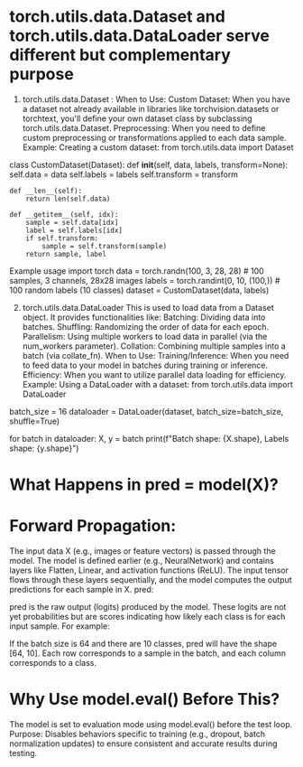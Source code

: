 # torch.utils.data.Dataset and torch.utils.data.DataLoader serve different but complementary purpose
1. torch.utils.data.Dataset :
When to Use:
  Custom Dataset: When you have a dataset not already available in libraries like torchvision.datasets or torchtext, you'll define your own dataset class by           subclassing torch.utils.data.Dataset.
  Preprocessing: When you need to define custom preprocessing or transformations applied to each data sample.
Example:
Creating a custom dataset:
from torch.utils.data import Dataset

class CustomDataset(Dataset):
    def __init__(self, data, labels, transform=None):
        self.data = data
        self.labels = labels
        self.transform = transform

    def __len__(self):
        return len(self.data)

    def __getitem__(self, idx):
        sample = self.data[idx]
        label = self.labels[idx]
        if self.transform:
            sample = self.transform(sample)
        return sample, label
Example usage
import torch
data = torch.randn(100, 3, 28, 28)  # 100 samples, 3 channels, 28x28 images
labels = torch.randint(0, 10, (100,))  # 100 random labels (10 classes)
dataset = CustomDataset(data, labels)



2. torch.utils.data.DataLoader
This is used to load data from a Dataset object. It provides functionalities like:
   Batching: Dividing data into batches.
  Shuffling: Randomizing the order of data for each epoch.
  Parallelism: Using multiple workers to load data in parallel (via the num_workers parameter).
  Collation: Combining multiple samples into a batch (via collate_fn).
When to Use:
  Training/Inference: When you need to feed data to your model in batches during training or inference.
  Efficiency: When you want to utilize parallel data loading for efficiency.
Example:
Using a DataLoader with a dataset:
from torch.utils.data import DataLoader

batch_size = 16
dataloader = DataLoader(dataset, batch_size=batch_size, shuffle=True)

for batch in dataloader:
    X, y = batch
    print(f"Batch shape: {X.shape}, Labels shape: {y.shape}")



# What Happens in pred = model(X)?

# Forward Propagation:

The input data X (e.g., images or feature vectors) is passed through the model.
The model is defined earlier (e.g., NeuralNetwork) and contains layers like Flatten, Linear, and activation functions (ReLU).
The input tensor flows through these layers sequentially, and the model computes the output predictions for each sample in X.
pred:

pred is the raw output (logits) produced by the model. These logits are not yet probabilities but are scores indicating how likely each class is for each input sample.
For example:

If the batch size is 64 and there are 10 classes, pred will have the shape [64, 10].
Each row corresponds to a sample in the batch, and each column corresponds to a class.

# Why Use model.eval() Before This?

The model is set to evaluation mode using model.eval() before the test loop.
Purpose:
Disables behaviors specific to training (e.g., dropout, batch normalization updates) to ensure consistent and accurate results during testing.

